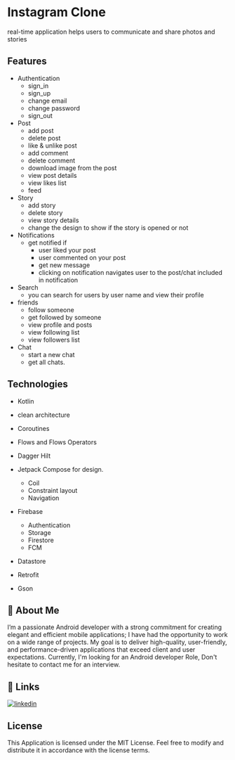
# Instagram Clone
real-time application helps users to communicate and share photos and stories 


## Features

- Authentication
    - sign_in
    - sign_up
    - change email
    - change password
    - sign_out
- Post
    - add post
    - delete post
    - like & unlike post
    - add comment 
    - delete comment 
    - download image from the post 
    - view post details    
    - view likes list 
    - feed
- Story
    - add story
    - delete story 
    - view story details
    - change the design to show if the story is opened or not
- Notifications 
    - get notified if
        - user liked your post
        - user commented on your post
        - get new message
        - clicking on notification navigates user to the post/chat included in notification 
- Search 
    - you can search for users by user name and view their profile 
- friends 
    - follow someone 
    - get followed by someone
    - view profile and posts 
    - view following list
    - view followers list 
- Chat 
    - start a new chat 
    - get all chats.

## Technologies 
- Kotlin
- clean architecture 
- Coroutines
- Flows and Flows Operators
- Dagger Hilt 
- Jetpack Compose for design.
    - Coil 
    - Constraint layout
    - Navigation

- Firebase
    - Authentication 
    - Storage
    - Firestore 
    - FCM
- Datastore
- Retrofit 
- Gson 




    
## 🚀 About Me
I’m a passionate Android developer with a strong commitment for creating elegant and efficient mobile applications; I have had the opportunity to work on a wide range of projects. My goal is to deliver high-quality, user-friendly, and performance-driven
applications that exceed client and user expectations.
Currently, I'm looking for an Android developer Role, Don't hesitate to contact me for an interview.


## 🔗 Links
[![linkedin](https://img.shields.io/badge/linkedin-0A66C2?style=for-the-badge&logo=linkedin&logoColor=white)](https://www.linkedin.com/in/maryam-amr-943a10201/)


## License
This Application is licensed under the MIT License. Feel free to modify and distribute it in accordance with the license terms.



